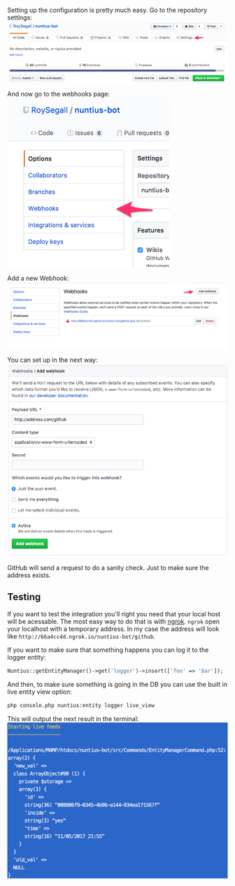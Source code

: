 Setting up the configuration is pretty much easy. Go to the repository settings:
![Setup](../../images/webhook-step-1.png)

And now go to the webhooks page:
![Setup](../../images/webhook-step-2.png)

Add a new Webhook:
![Setup](../../images/webhook-step-3.png)

You can set up in the next way:
![Setup](../../images/webhook-step-4.png)

GitHub will send a request to do a sanity check. Just to make sure the address
exists.

## Testing
If you want to test the integration you'll right you need that your local host
will be acessable. The most easy way to do that is with [ngrok](https://ngrok.com/).
`ngrok` open your localhost with a temporary address. In my case the address
will look like `http://66a4cc4d.ngrok.io/nuntius-bot/github`.

If you want to make sure that something happens you can log it to the logger 
entity:

```php
Nuntius::getEntityManager()->get('logger')->insert(['foo' => 'bar']);
```

And then, to make sure something is going in the DB you can use the built in 
live entity view option:

```bash
php console.php nuntius:entity logger live_view
```

This will output the next result in the terminal:
![Setup](../../images/webhook-step-5.png)
